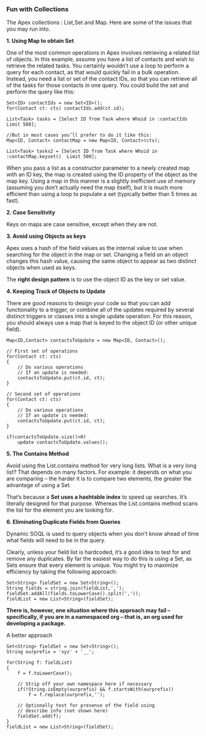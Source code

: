 ### Fun with Collections

The Apex collections : List,Set and Map. Here are some of the issues that you may run into.

**1. Using Map to obtain Set**

One of the most common operations in Apex involves retrieving a related list of objects. In this example, assume you have a list of contacts and wish to retrieve the related tasks. You certainly wouldn’t use a loop to perform a query for each contact, as that would quickly fail in a bulk operation. Instead, you need a list or set of the contact IDs, so that you can retrieve all of the tasks for those contacts in one query. You could build the set and perform the query like this:  

```
Set<ID> contactIds = new Set<ID>();
for(Contact ct: cts) contactIds.add(ct.id);
 
List<Task> tasks = [Select ID from Task where Whoid in :contactIds  Limit 500];

//But in most cases you’ll prefer to do it like this: 
Map<ID, Contact> contactMap = new Map<ID, Contact>(cts);
       
List<Task> tasks2 = [Select ID from Task where Whoid in :contactMap.keyset()  Limit 500];  

```
       
When you pass a list as a constructor parameter to a newly created map with an ID key, the map is created using the ID property of the object as the map key. Using a map in this manner is a slightly inefficient use of memory (assuming you don’t actually need the map itself), but it is much more efficient than using a loop to populate a set (typically better than 5 times as fast).

**2. Case Sensitivity**

Keys on maps are case sensitive, except when they are not.


**3. Avoid using Objects as keys**

Apex uses a hash of the field values as the internal value to use when searching for the object in the map or set. Changing a field on an object changes this hash value, causing the same object to appear as two distinct objects when used as keys.

The **right design pattern** is to use the object ID as the key or set value. 


**4. Keeping Track of Objects to Update**

There are good reasons to design your code so that you can add functionality to a trigger, or combine all of the updates required by several distinct triggers or classes into a single update operation. For this reason, you should always use a map that is keyed to the object ID (or other unique field). 

```
Map<ID,Contact> contactsToUpdate = new Map<ID, Contact>();
      
// First set of operations
for(Contact ct: cts)
{
    // Do various operations
    // If an update is needed:
    contactsToUpdate.put(ct.id, ct);
}

// Second set of operations
for(Contact ct: cts)
{
    // Do various operations
    // If an update is needed:
    contactsToUpdate.put(ct.id, ct);
}

if(contactsToUpdate.size()>0) 
    update contactsToUpdate.values();
```

**5. The Contains Method**

Avoid using the List.contains method for very long lists. What is a very long list? That depends on many factors. For example: it depends on what you are comparing – the harder it is to compare two elements, the greater the advantage of using a Set. 

That’s because a **Set uses a hashtable index** to speed up searches. It’s literally designed for that purpose. Whereas the List.contains method scans the list for the element you are looking for.


**6. Eliminating Duplicate Fields from Queries**

Dynamic SOQL is used to query objects when you don’t know ahead of time what fields will need to be in the query.

Clearly, unless your field list is hardcoded, it’s a good idea to test for and remove any duplicates. By far the easiest way to do this is using a Set, as Sets ensure that every element is unique. You might try to maximize efficiency by taking the following approach: 

```
Set<String> fieldSet = new Set<String>();
String fields = string.join(fieldList,',');
fieldSet.addAll(fields.toLowerCase().split(','));
fieldList = new List<String>(fieldSet);

```
**There is, however, one situation where this approach may fail – specifically, if you are in a namespaced org – that is, an org used for developing a package.**

A better approach

```
Set<String> fieldSet = new Set<String>();
String ourprefix = 'xyz' + '__';

for(String f: fieldList)
{
    f = f.toLowerCase();
   
    // Strip off your own namespace here if necessary
    if(!String.isEmpty(ourprefix) && f.startsWith(ourprefix)) 
        f = f.replace(ourprefix,'');

    // Optionally test for presense of the field using 
    // describe info (not shown here)
    fieldSet.add(f);
}
fieldList = new List<String>(fieldSet);

```
 
 